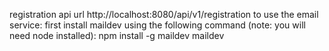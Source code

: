 registration api url http://localhost:8080/api/v1/registration
to use the email service: first install maildev using the following command (note: you will need node installed):
      npm install -g maildev
      maildev
  
